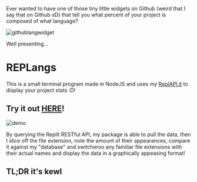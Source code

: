Ever wanted to have one of those tiny little widgets on Github (weird that I say that on Github xD) that tell you what percent of your project is composed of what language? 

![githublangwidget](https://storage.googleapis.com/replit/images/1616977437260_52f1c294e2f1a448cae4677c19a02911.jpeg)

Well presenting...

# **REPLangs**

This is a small terminal program made in NodeJS and uses my [ReplAPI.it](https://github.com/RayhanADev/ReplAPI.it) to display your project stats :D!

## Try it out [HERE](https://replit.com/@RayhanADev/REPLangs?embed=true)!

![demo](https://storage.googleapis.com/replit/images/1616977517654_b8dd12f329a4cf2ea58a56be6e804e78.jpeg)

By querying the Replit RESTful API, my package is able to pull the data, then I slice off the file extension, note the amount of their appearances, compare it against my "database" and switcheroo any familiar file extensions with their actual names and display the data in a graphically appeasing format!

## TL;DR it's kewl

